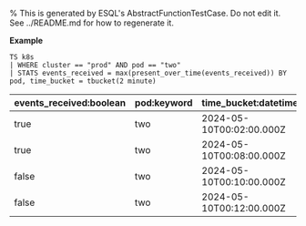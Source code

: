 % This is generated by ESQL's AbstractFunctionTestCase. Do not edit it. See ../README.md for how to regenerate it.

**Example**

```esql
TS k8s
| WHERE cluster == "prod" AND pod == "two"
| STATS events_received = max(present_over_time(events_received)) BY pod, time_bucket = tbucket(2 minute)
```

| events_received:boolean | pod:keyword | time_bucket:datetime |
| --- | --- | --- |
| true | two | 2024-05-10T00:02:00.000Z |
| true | two | 2024-05-10T00:08:00.000Z |
| false | two | 2024-05-10T00:10:00.000Z |
| false | two | 2024-05-10T00:12:00.000Z |



